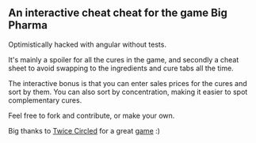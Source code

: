 ## An interactive cheat cheat for the game Big Pharma

Optimistically hacked with angular without tests. 

It's mainly a spoiler for all the cures in the game, and secondly a cheat sheet to
avoid swapping to the ingredients and cure tabs all the time.  

The interactive bonus is that you can enter sales prices for the cures and sort by them.
You can also sort by concentration, making it easier to spot complementary cures.

Feel free to fork and contribute, or make your own.

Big thanks to [Twice Circled](http://www.twicecircled.com/2c/)
for a great [game](http://bigpharmagame.com/) :)